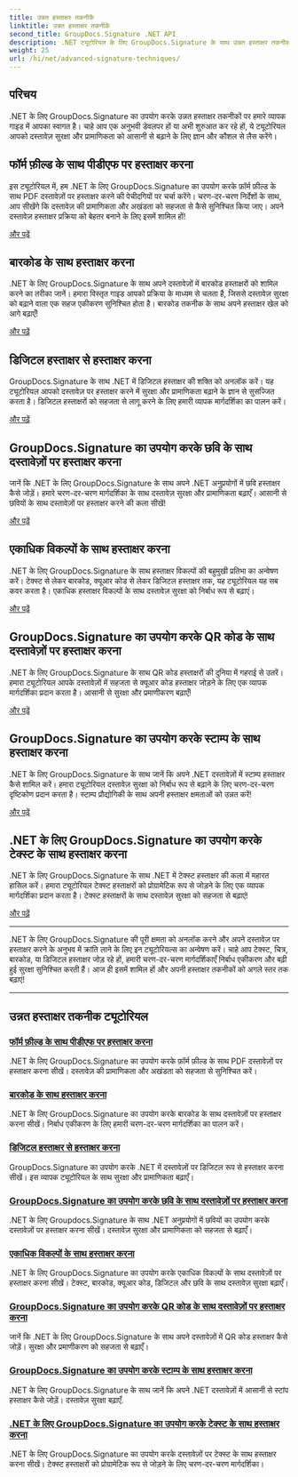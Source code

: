 ```yaml
---
title: उन्नत हस्ताक्षर तकनीकें
linktitle: उन्नत हस्ताक्षर तकनीकें
second_title: GroupDocs.Signature .NET API
description: .NET ट्यूटोरियल के लिए GroupDocs.Signature के साथ उन्नत हस्ताक्षर तकनीक सीखें। बारकोड, डिजिटल और बहुत कुछ के साथ पीडीएफ, छवियों और दस्तावेजों पर निर्बाध रूप से हस्ताक्षर करें।
weight: 25
url: /hi/net/advanced-signature-techniques/
---
```

## परिचय

.NET के लिए GroupDocs.Signature का उपयोग करके उन्नत हस्ताक्षर तकनीकों पर हमारे व्यापक गाइड में आपका स्वागत है। चाहे आप एक अनुभवी डेवलपर हों या अभी शुरुआत कर रहे हों, ये ट्यूटोरियल आपको दस्तावेज़ सुरक्षा और प्रामाणिकता को आसानी से बढ़ाने के लिए ज्ञान और कौशल से लैस करेंगे।

## फॉर्म फ़ील्ड के साथ पीडीएफ पर हस्ताक्षर करना

इस ट्यूटोरियल में, हम .NET के लिए GroupDocs.Signature का उपयोग करके फ़ॉर्म फ़ील्ड के साथ PDF दस्तावेज़ों पर हस्ताक्षर करने की पेचीदगियों पर चर्चा करेंगे। चरण-दर-चरण निर्देशों के साथ, आप सीखेंगे कि दस्तावेज़ की प्रामाणिकता और अखंडता को सहजता से कैसे सुनिश्चित किया जाए। अपने दस्तावेज़ हस्ताक्षर प्रक्रिया को बेहतर बनाने के लिए इसमें शामिल हों!

[और पढ़ें](./sign-pdf-form-field/)

## बारकोड के साथ हस्ताक्षर करना

.NET के लिए GroupDocs.Signature के साथ अपने दस्तावेज़ों में बारकोड हस्ताक्षरों को शामिल करने का तरीका जानें। हमारा विस्तृत गाइड आपको प्रक्रिया के माध्यम से चलता है, जिससे दस्तावेज़ सुरक्षा को बढ़ाने वाला एक सहज एकीकरण सुनिश्चित होता है। बारकोड तकनीक के साथ अपने हस्ताक्षर खेल को आगे बढ़ाएँ!

[और पढ़ें](./sign-with-barcode/)

## डिजिटल हस्ताक्षर से हस्ताक्षर करना

GroupDocs.Signature के साथ .NET में डिजिटल हस्ताक्षर की शक्ति को अनलॉक करें। यह ट्यूटोरियल आपको दस्तावेज़ पर हस्ताक्षर करने में सुरक्षा और प्रामाणिकता बढ़ाने के ज्ञान से सुसज्जित करता है। डिजिटल हस्ताक्षरों को सहजता से लागू करने के लिए हमारी व्यापक मार्गदर्शिका का पालन करें।

[और पढ़ें](./sign-with-digital/)

## GroupDocs.Signature का उपयोग करके छवि के साथ दस्तावेज़ों पर हस्ताक्षर करना

जानें कि .NET के लिए GroupDocs.Signature के साथ अपने .NET अनुप्रयोगों में छवि हस्ताक्षर कैसे जोड़ें। हमारे चरण-दर-चरण मार्गदर्शिका के साथ दस्तावेज़ सुरक्षा और प्रामाणिकता बढ़ाएँ। आसानी से छवियों के साथ दस्तावेज़ों पर हस्ताक्षर करने की कला सीखें!

[और पढ़ें](./sign-with-image/)

## एकाधिक विकल्पों के साथ हस्ताक्षर करना

.NET के लिए GroupDocs.Signature के साथ हस्ताक्षर विकल्पों की बहुमुखी प्रतिभा का अन्वेषण करें। टेक्स्ट से लेकर बारकोड, क्यूआर कोड से लेकर डिजिटल हस्ताक्षर तक, यह ट्यूटोरियल यह सब कवर करता है। एकाधिक हस्ताक्षर विकल्पों के साथ दस्तावेज़ सुरक्षा को निर्बाध रूप से बढ़ाएं।

[और पढ़ें](./sign-with-multiple-options/)

## GroupDocs.Signature का उपयोग करके QR कोड के साथ दस्तावेज़ों पर हस्ताक्षर करना

.NET के लिए GroupDocs.Signature के साथ QR कोड हस्ताक्षरों की दुनिया में गहराई से उतरें। हमारा ट्यूटोरियल आपके दस्तावेज़ों में सहजता से क्यूआर कोड हस्ताक्षर जोड़ने के लिए एक व्यापक मार्गदर्शिका प्रदान करता है। आसानी से सुरक्षा और प्रमाणीकरण बढ़ाएँ!

[और पढ़ें](./sign-with-qr-code/)

## GroupDocs.Signature का उपयोग करके स्टाम्प के साथ हस्ताक्षर करना

.NET के लिए GroupDocs.Signature के साथ जानें कि अपने .NET दस्तावेज़ों में स्टाम्प हस्ताक्षर कैसे शामिल करें। हमारा ट्यूटोरियल दस्तावेज़ सुरक्षा को निर्बाध रूप से बढ़ाने के लिए चरण-दर-चरण दृष्टिकोण प्रदान करता है। स्टाम्प प्रौद्योगिकी के साथ अपनी हस्ताक्षर क्षमताओं को उन्नत करें!

[और पढ़ें](./sign-with-stamp/)

## .NET के लिए GroupDocs.Signature का उपयोग करके टेक्स्ट के साथ हस्ताक्षर करना

.NET के लिए GroupDocs.Signature के साथ .NET में टेक्स्ट हस्ताक्षर की कला में महारत हासिल करें। हमारा ट्यूटोरियल टेक्स्ट हस्ताक्षरों को प्रोग्रामेटिक रूप से जोड़ने के लिए एक व्यापक मार्गदर्शिका प्रदान करता है। टेक्स्ट हस्ताक्षरों के साथ दस्तावेज़ सुरक्षा को सहजता से बढ़ाएं!

[और पढ़ें](./sign-with-text/)

---

.NET के लिए GroupDocs.Signature की पूरी क्षमता को अनलॉक करने और अपने दस्तावेज़ पर हस्ताक्षर करने के अनुभव में क्रांति लाने के लिए इन ट्यूटोरियल्स का अन्वेषण करें। चाहे आप टेक्स्ट, चित्र, बारकोड, या डिजिटल हस्ताक्षर जोड़ रहे हों, हमारी चरण-दर-चरण मार्गदर्शिकाएँ निर्बाध एकीकरण और बढ़ी हुई सुरक्षा सुनिश्चित करती हैं। आज ही इसमें शामिल हों और अपनी हस्ताक्षर तकनीकों को अगले स्तर तक बढ़ाएं!

---

## उन्नत हस्ताक्षर तकनीक ट्यूटोरियल
### [फॉर्म फ़ील्ड के साथ पीडीएफ पर हस्ताक्षर करना](./sign-pdf-form-field/)
.NET के लिए GroupDocs.Signature का उपयोग करके फ़ॉर्म फ़ील्ड के साथ PDF दस्तावेज़ों पर हस्ताक्षर करना सीखें। दस्तावेज़ की प्रामाणिकता और अखंडता को सहजता से सुनिश्चित करें।
### [बारकोड के साथ हस्ताक्षर करना](./sign-with-barcode/)
.NET के लिए GroupDocs.Signature का उपयोग करके बारकोड के साथ दस्तावेज़ों पर हस्ताक्षर करना सीखें। निर्बाध एकीकरण के लिए हमारी चरण-दर-चरण मार्गदर्शिका का पालन करें।
### [डिजिटल हस्ताक्षर से हस्ताक्षर करना](./sign-with-digital/)
GroupDocs.Signature का उपयोग करके .NET में दस्तावेज़ों पर डिजिटल रूप से हस्ताक्षर करना सीखें। इस व्यापक ट्यूटोरियल के साथ सुरक्षा और प्रामाणिकता बढ़ाएँ।
### [GroupDocs.Signature का उपयोग करके छवि के साथ दस्तावेज़ों पर हस्ताक्षर करना](./sign-with-image/)
.NET के लिए Groupdocs.Signature के साथ .NET अनुप्रयोगों में छवियों का उपयोग करके दस्तावेज़ों पर हस्ताक्षर करना सीखें। दस्तावेज़ सुरक्षा और प्रामाणिकता को सहजता से बढ़ाएँ।
### [एकाधिक विकल्पों के साथ हस्ताक्षर करना](./sign-with-multiple-options/)
.NET के लिए GroupDocs.Signature का उपयोग करके एकाधिक विकल्पों के साथ दस्तावेज़ों पर हस्ताक्षर करना सीखें। टेक्स्ट, बारकोड, क्यूआर कोड, डिजिटल और छवि के साथ दस्तावेज़ सुरक्षा बढ़ाएँ।
### [GroupDocs.Signature का उपयोग करके QR कोड के साथ दस्तावेज़ों पर हस्ताक्षर करना](./sign-with-qr-code/)
जानें कि .NET के लिए GroupDocs.Signature के साथ अपने दस्तावेज़ों में QR कोड हस्ताक्षर कैसे जोड़ें। सुरक्षा और प्रमाणीकरण को सहजता से बढ़ाएँ।
### [GroupDocs.Signature का उपयोग करके स्टाम्प के साथ हस्ताक्षर करना](./sign-with-stamp/)
.NET के लिए GroupDocs.Signature के साथ जानें कि अपने .NET दस्तावेज़ों में आसानी से स्टांप हस्ताक्षर कैसे जोड़ें। दस्तावेज़ सुरक्षा बढ़ाएँ.
### [.NET के लिए GroupDocs.Signature का उपयोग करके टेक्स्ट के साथ हस्ताक्षर करना](./sign-with-text/)
.NET के लिए GroupDocs.Signature का उपयोग करके दस्तावेज़ों पर टेक्स्ट के साथ हस्ताक्षर करना सीखें। टेक्स्ट हस्ताक्षरों को प्रोग्रामेटिक रूप से जोड़ने के लिए चरण-दर-चरण मार्गदर्शिका।